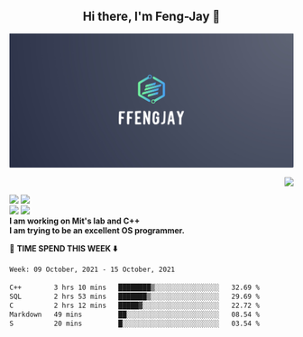 <h2 align="center"> Hi there, I'm Feng-Jay 👋 </h2>  

![](https://github.com/Feng-Jay/DataStruct/blob/master/Image/1.png)  

<img align="right" src="https://github-readme-stats.vercel.app/api?username=Feng-Jay&show_icons=true&icon_color=CE1D2D&text_color=718096&bg_color=ffffff&hide_title=true" />


&emsp;

![](https://visitor-badge.glitch.me/badge?page_id=Feng-Jay.readme)
![](https://img.shields.io/badge/Concentrate-Cpp-blue)  
![](https://img.shields.io/badge/Rust-primer-orange)
![](https://img.shields.io/badge/Target-OS-9cf)  
**I am working on Mit's lab and C++**  
**I am trying to be an excellent OS programmer.**  


📘 **TIME SPEND THIS WEEK ⬇️**
<!--START_SECTION:waka-->
```text
Week: 09 October, 2021 - 15 October, 2021

C++        3 hrs 10 mins   ████████▒░░░░░░░░░░░░░░░░   32.69 % 
SQL        2 hrs 53 mins   ███████▒░░░░░░░░░░░░░░░░░   29.69 % 
C          2 hrs 12 mins   █████▓░░░░░░░░░░░░░░░░░░░   22.72 % 
Markdown   49 mins         ██░░░░░░░░░░░░░░░░░░░░░░░   08.54 % 
S          20 mins         █░░░░░░░░░░░░░░░░░░░░░░░░   03.54 % 
```
<!--END_SECTION:waka-->
